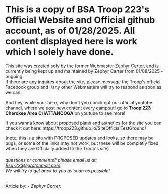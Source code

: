 # This is a copy of BSA Troop 223's Official Website and Official github account, as of 01/28/2025. All content displayed here is work which I solely have done.
This site was created soly by the former Webmaster Zephyr Carter, and is currently being kept up and maintained by Zephyr Carter from 01/08/2025 - ongoing. <br>
If there are any inquires about the site, please message the Troop's official Facebook group and I/any other Webmasters will try to respond as soon as we can. <br>

And hey, while your here, why don't you check out our official youtube channel, where we post new content every campout! go to <strong>Troop 223 Cherokee Area CHATTANOOGA</strong> on youtube to see more!
<p>
If you wanna know about proposed plans and asthetics for the site you can check it out here: https://troop223.github.io/SiteOfficialTestGround/  
</p>

(note, this is a site with PROPOSED updates and looks, so there may be bugs, or some of the links may not work, but these will be completly fixed when they are Officially added to the Troop's site)
<br>
  <h6>
 questions or comments? please email us at:  <br>
<a href="mailto:Bsa-223@protonmail.com">Bsa-223@protonmail.com </a> 
 <br>
  We will try to get back to you as soon as possible!
  </h6>
  Article by: <em> - Zephyr Carter.</em>
